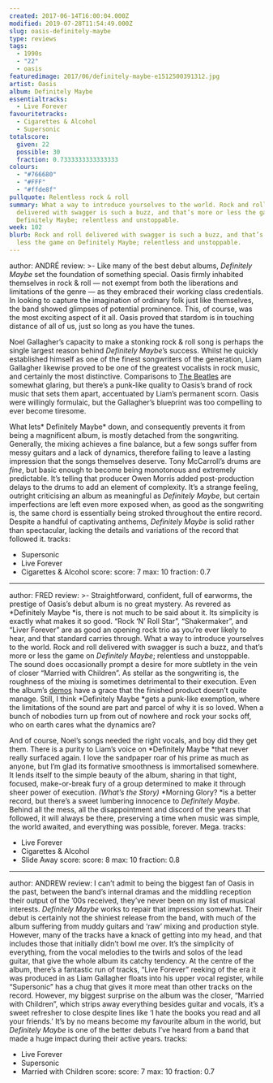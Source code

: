 ```yaml
---
created: 2017-06-14T16:00:04.000Z
modified: 2019-07-28T11:54:49.000Z
slug: oasis-definitely-maybe
type: reviews
tags:
  - 1990s
  - "22"
  - oasis
featuredimage: 2017/06/definitely-maybe-e1512500391312.jpg
artist: Oasis
album: Definitely Maybe
essentialtracks:
  - Live Forever
favouritetracks:
  - Cigarettes & Alcohol
  - Supersonic
totalscore:
  given: 22
  possible: 30
  fraction: 0.7333333333333333
colours:
  - "#766680"
  - "#FFF"
  - "#ffde8f"
pullquote: Relentless rock & roll
summary: What a way to introduce yourselves to the world. Rock and roll
  delivered with swagger is such a buzz, and that’s more or less the game on
  Definitely Maybe; relentless and unstoppable.
week: 102
blurb: Rock and roll delivered with swagger is such a buzz, and that’s more or
  less the game on Definitely Maybe; relentless and unstoppable.
---
```

author: ANDRÉ
review: >-
  Like many of the best debut albums, *Definitely Maybe* set the foundation of
  something special. Oasis firmly inhabited themselves in rock & roll — not
  exempt from both the liberations and limitations of the genre — as they
  embraced their working class credentials. In looking to capture the
  imagination of ordinary folk just like themselves, the band showed glimpses of
  potential prominence. This, of course, was the most exciting aspect of it all.
  Oasis proved that stardom is in touching distance of all of us, just so long
  as you have the tunes.

  Noel Gallagher’s capacity to make a stonking rock & roll song is perhaps the single largest reason behind *Definitely Maybe*’s success. Whilst he quickly established himself as one of the finest songwriters of the generation, Liam Gallagher likewise proved to be one of the greatest vocalists in rock music, and certainly the most distinctive. Comparisons to [The Beatles](<https://audioxide.com/reviews/the-beatles-revolver/>) are somewhat glaring, but there’s a punk-like quality to Oasis’s brand of rock music that sets them apart, accentuated by Liam’s permanent scorn. Oasis were willingly formulaic, but the Gallagher’s blueprint was too compelling to ever become tiresome.

  What lets* Definitely Maybe* down, and consequently prevents it from being a magnificent album, is mostly detached from the songwriting. Generally, the mixing achieves a fine balance, but a few songs suffer from messy guitars and a lack of dynamics, therefore failing to leave a lasting impression that the songs themselves deserve. Tony McCarroll’s drums are *fine*, but basic enough to become being monotonous and extremely predictable. It’s telling that producer Owen Morris added post-production delays to the drums to add an element of complexity. It’s a strange feeling, outright criticising an album as meaningful as *Definitely Maybe*, but certain imperfections are left even more exposed when, as good as the songwriting is, the same chord is essentially being stroked throughout the entire record. Despite a handful of captivating anthems, *Definitely Maybe* is solid rather than spectacular, lacking the details and variations of the record that followed it.
tracks:
  - Supersonic
  - ­Live Forever
  - ­Cigarettes &amp; Alcohol
score:
  score: 7
  max: 10
  fraction: 0.7
---
author: FRED
review: >-
  Straightforward, confident, full of earworms, the prestige of Oasis’s debut
  album is no great mystery. As revered as *Definitely Maybe *is, there is not
  much to be said about it. Its simplicity is exactly what makes it so good.
  “Rock ‘N’ Roll Star”, “Shakermaker”, and “Liver Forever” are as good an
  opening rock trio as you’re ever likely to hear, and that standard carries
  through. What a way to introduce yourselves to the world. Rock and roll
  delivered with swagger is such a buzz, and that’s more or less the game on
  *Definitely Maybe*; relentless and unstoppable. The sound does occasionally
  prompt a desire for more subtlety in the vein of closer “Married with
  Children”. As stellar as the songwriting is, the roughness of the mixing is
  sometimes detrimental to their execution. Even the album’s
  [demos](<https://www.youtube.com/watch?v=jmC3553Q3Fo>) have a grace that the
  finished product doesn’t quite manage. Still, I think *Definitely Maybe
  *gets a punk-like exemption, where the limitations of the sound are part and
  parcel of why it is so loved. When a bunch of nobodies turn up from out of
  nowhere and rock your socks off, who on earth cares what the dynamics are?

  And of course, Noel’s songs needed the right vocals, and boy did they get them. There is a purity to Liam’s voice on *Definitely Maybe *that never really surfaced again. I love the sandpaper roar of his prime as much as anyone, but I’m glad its formative smoothness is immortalised somewhere. It lends itself to the simple beauty of the album, sharing in that tight, focused, make-or-break fury of a group determined to make it through sheer power of execution. *(What’s the Story)* *Morning Glory? *is a better record, but there’s a sweet lumbering innocence to *Definitely Maybe*. Behind all the mess, all the disappointment and discord of the years that followed, it will always be there, preserving a time when music was simple, the world awaited, and everything was possible, forever. Mega.
tracks:
  - Live Forever
  - ­Cigarettes &amp; Alcohol
  - ­Slide Away
score:
  score: 8
  max: 10
  fraction: 0.8
---
author: ANDREW
review: I can’t admit to being the biggest fan of Oasis in the past, between the
  band’s internal dramas and the middling reception their output of the ’00s
  received, they’ve never been on my list of musical interests. *Definitely
  Maybe* works to repair that impression somewhat. Their debut is certainly not
  the shiniest release from the band, with much of the album suffering from
  muddy guitars and ‘raw’ mixing and production style. However, many of the
  tracks have a knack of getting into my head, and that includes those that
  initially didn’t bowl me over. It’s the simplicity of everything, from the
  vocal melodies to the twirls and solos of the lead guitar, that give the whole
  album its catchy tendency. At the centre of the album, there’s a fantastic run
  of tracks, “Live Forever” reeking of the era it was produced in as Liam
  Gallagher floats into his upper vocal register, while “Supersonic” has a chug
  that gives it more meat than other tracks on the record. However, my biggest
  surprise on the album was the closer, “Married with Children”, which strips
  away everything besides guitar and vocals, it’s a sweet refresher to close
  despite lines like ‘I hate the books you read and all your friends.’ It’s by
  no means become my favourite album in the world, but *Definitely Maybe* is one
  of the better debuts I’ve heard from a band that made a huge impact during
  their active years.
tracks:
  - Live Forever
  - ­Supersonic
  - ­Married with Children
score:
  score: 7
  max: 10
  fraction: 0.7
